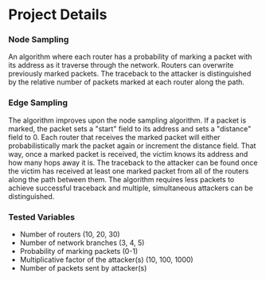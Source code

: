 # Project Details
### Node Sampling 
An algorithm where each router has a probability of marking a packet with its address as it traverse through the network.
Routers can overwrite previously marked packets. The traceback to the attacker is distinguished by the relative number of packets marked at each router along the path.
### Edge Sampling
The algorithm improves upon the node sampling algorithm. If a packet is marked, the packet sets a "start" field to its address and sets a "distance" field to 0.
Each router that receives the marked packet will either probabilistically mark the packet again or increment the distance field. 
That way, once a marked packet is received, the victim knows its address and how many hops away it is. 
The traceback to the attacker can be found once the victim has received at least one marked packet from all of the routers along the path between them.
The algorithm requires less packets to achieve successful traceback and multiple, simultaneous attackers can be distinguished.

### Tested Variables
- Number of routers (10, 20, 30)
- Number of network branches (3, 4, 5)
- Probability of marking packets (0-1)
- Multiplicative factor of the attacker(s) (10, 100, 1000)
- Number of packets sent by attacker(s)
